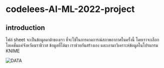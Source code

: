 # codelees-AI-ML-2022-project

## introduction

ไฟล์ sheet จะเป็นข้อมูลดาต้าของเรา ที่จะใช้ในการคาดการณ์สภาพอากาศในครั้งนี้ โดยเราจะเลือกโลเคชั่นแค่จังหวัดนราธิวาส ข้อมูลที่ได้มา เราช่วยกันสร้างเอง และเอามาวิเคราะห์ข้อมูลในโปรแกรม KNIME

![DATA](img/[DATA].png)
